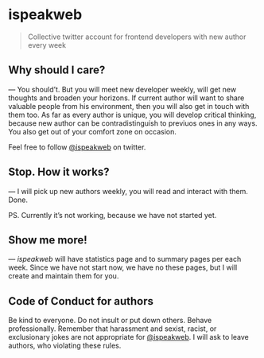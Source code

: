 # ispeakweb

> Collective twitter account for frontend developers with new author every week


## Why should I care?

— You should’t. But you will meet new developer weekly, will get new thoughts and broaden your
horizons. If current author will want to share valuable people from his
environment, then you will also get in touch with them too. As far as every
author is unique, you will develop critical thinking, because new author can
be contradistinguish to previuos ones in any ways. You also get out of your
comfort zone on occasion.

Feel free to follow [@ispeakweb][isw] on twitter.


## Stop. How it works?

— I will pick up new authors weekly, you will read and interact with them. Done.

PS. Currently it’s not working, because we have not started yet.


## Show me more!

— _ispeakweb_ will have statistics page and to summary pages per each week.
Since we have not start now, we have no these pages, but I will create
and maintain them for you.


## Code of Conduct for authors

Be kind to everyone. Do not insult or put down others. Behave professionally.
Remember that harassment and sexist, racist, or exclusionary jokes
are not appropriate for [@ispeakweb][isw]. I will ask to leave authors,
who violating these rules.


[isw]: https://twitter.com/ispeakweb
